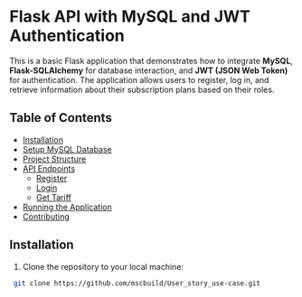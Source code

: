 # Flask API with MySQL and JWT Authentication

This is a basic Flask application that demonstrates how to integrate **MySQL**, **Flask-SQLAlchemy** for database interaction, and **JWT (JSON Web Token)** for authentication. The application allows users to register, log in, and retrieve information about their subscription plans based on their roles.

## Table of Contents
- [Installation](#installation)
- [Setup MySQL Database](#setup-mysql-database)
- [Project Structure](#project-structure)
- [API Endpoints](#api-endpoints)
  - [Register](#register)
  - [Login](#login)
  - [Get Tariff](#get-tariff)
- [Running the Application](#running-the-application)
- [Contributing](#contributing)

## Installation

1. Clone the repository to your local machine:

  ~~~bash
   git clone https://github.com/mscbuild/User_story_use-case.git
 ~~~
